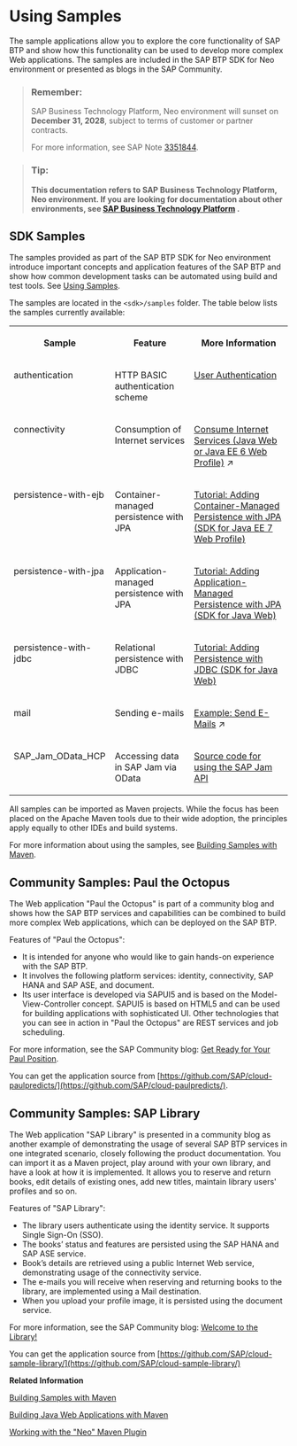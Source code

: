 <!-- loio937ce0d172bb101490cf767db0e91070 -->

# Using Samples

The sample applications allow you to explore the core functionality of SAP BTP and show how this functionality can be used to develop more complex Web applications. The samples are included in the SAP BTP SDK for Neo environment or presented as blogs in the SAP Community.

> ### Remember:  
> SAP Business Technology Platform, Neo environment will sunset on **December 31, 2028**, subject to terms of customer or partner contracts.
> 
> For more information, see SAP Note [3351844](https://me.sap.com/notes/3351844).

> ### Tip:  
> **This documentation refers to SAP Business Technology Platform, Neo environment. If you are looking for documentation about other environments, see [SAP Business Technology Platform](https://help.sap.com/docs/btp/sap-business-technology-platform/sap-business-technology-platform?version=Cloud) .**



<a name="loio937ce0d172bb101490cf767db0e91070__section_1CFCFE99AC6D4F62ABAFD23E49D6FC2E"/>

## SDK Samples

The samples provided as part of the SAP BTP SDK for Neo environment introduce important concepts and application features of the SAP BTP and show how common development tasks can be automated using build and test tools. See [Using Samples](using-samples-937ce0d.md).

The samples are located in the `<sdk>/samples` folder. The table below lists the samples currently available:


<table>
<tr>
<th valign="top">

Sample

</th>
<th valign="top">

Feature

</th>
<th valign="top">

More Information

</th>
</tr>
<tr>
<td valign="top">

authentication

</td>
<td valign="top">

HTTP BASIC authentication scheme

</td>
<td valign="top">

[User Authentication](../60-security-neo/authentication-e637f62.md#loioe637f62abb571014857cb0232adc43a7) 

</td>
</tr>
<tr>
<td valign="top">

connectivity

</td>
<td valign="top">

Consumption of Internet services

</td>
<td valign="top">

[Consume Internet Services (Java Web or Java EE 6 Web Profile)](https://help.sap.com/viewer/b865ed651e414196b39f8922db2122c7/Cloud/en-US/e592cf6cbb57101495d3c28507d20f1b.html "") :arrow_upper_right: 

</td>
</tr>
<tr>
<td valign="top">

persistence-with-ejb

</td>
<td valign="top">

Container-managed persistence with JPA

</td>
<td valign="top">

[Tutorial: Adding Container-Managed Persistence with JPA \(SDK for Java EE 7 Web Profile\)](tutorial-adding-container-managed-persistence-with-jpa-sdk-for-java-ee-7-web-profile-7612e18.md#loio7612e180711e1014839a8273b0e91070)

</td>
</tr>
<tr>
<td valign="top">

persistence-with-jpa

</td>
<td valign="top">

Application-managed persistence with JPA

</td>
<td valign="top">

[Tutorial: Adding Application-Managed Persistence with JPA \(SDK for Java Web\)](tutorial-adding-application-managed-persistence-with-jpa-sdk-for-java-web-e4aeacd.md#loioe4aeacd2bb5710148ee99255136d96a5)

</td>
</tr>
<tr>
<td valign="top">

persistence-with-jdbc

</td>
<td valign="top">

Relational persistence with JDBC

</td>
<td valign="top">

[Tutorial: Adding Persistence with JDBC \(SDK for Java Web\)](tutorial-adding-persistence-with-jdbc-sdk-for-java-web-e4c5285.md#loioe4c52854bb571014aeb88753d0dad158) 

</td>
</tr>
<tr>
<td valign="top">

mail

</td>
<td valign="top">

Sending e-mails

</td>
<td valign="top">

[Example: Send E-Mails](https://help.sap.com/viewer/b865ed651e414196b39f8922db2122c7/Cloud/en-US/e70a574cbb57101494a781920e3c9d64.html "This example shows how you can send an e-mail from a simple Web application using an e-mail provider that is accessible on the Internet.") :arrow_upper_right:

</td>
</tr>
<tr>
<td valign="top">

SAP\_Jam\_OData\_HCP

</td>
<td valign="top">

Accessing data in SAP Jam via OData

</td>
<td valign="top">

[Source code for using the SAP Jam API](https://github.com/SAP/SAPJamSampleCode/tree/master/SAP_Jam_OData_HCP)

</td>
</tr>
</table>

All samples can be imported as Maven projects. While the focus has been placed on the Apache Maven tools due to their wide adoption, the principles apply equally to other IDEs and build systems.

For more information about using the samples, see [Building Samples with Maven](building-samples-with-maven-841e3ea.md).



<a name="loio937ce0d172bb101490cf767db0e91070__section_F32010C5E8B64822A7620FA839693CAF"/>

## Community Samples: Paul the Octopus

The Web application "Paul the Octopus" is part of a community blog and shows how the SAP BTP services and capabilities can be combined to build more complex Web applications, which can be deployed on the SAP BTP.

Features of "Paul the Octopus":

-   It is intended for anyone who would like to gain hands-on experience with the SAP BTP.
-   It involves the following platform services: identity, connectivity, SAP HANA and SAP ASE, and document.
-   Its user interface is developed via SAPUI5 and is based on the Model-View-Controller concept. SAPUI5 is based on HTML5 and can be used for building applications with sophisticated UI. Other technologies that you can see in action in "Paul the Octopus" are REST services and job scheduling.

For more information, see the SAP Community blog: [Get Ready for Your Paul Position](http://scn.sap.com/community/developer-center/cloud-platform/blog/2012/12/21/get-ready-for-your-paul-position).

You can get the application source from [https://github.com/SAP/cloud-paulpredicts/](https://github.com/SAP/cloud-paulpredicts/).



## Community Samples: SAP Library

The Web application "SAP Library" is presented in a community blog as another example of demonstrating the usage of several SAP BTP services in one integrated scenario, closely following the product documentation. You can import it as a Maven project, play around with your own library, and have a look at how it is implemented. It allows you to reserve and return books, edit details of existing ones, add new titles, maintain library users' profiles and so on.

Features of "SAP Library":

-   The library users authenticate using the identity service. It supports Single Sign-On \(SSO\).
-   The books’ status and features are persisted using the SAP HANA and SAP ASE service.
-   Book’s details are retrieved using a public Internet Web service, demonstrating usage of the connectivity service.
-   The e-mails you will receive when reserving and returning books to the library, are implemented using a Mail destination.
-   When you upload your profile image, it is persisted using the document service.

For more information, see the SAP Community blog: [Welcome to the Library!](http://scn.sap.com/community/developer-center/cloud-platform/blog/2013/07/01/welcome-to-the-library)

You can get the application source from [https://github.com/SAP/cloud-sample-library/](https://github.com/SAP/cloud-sample-library/)

**Related Information**  


[Building Samples with Maven](building-samples-with-maven-841e3ea.md "All samples provided can be built with Apache Maven. The Maven build shows how a headless build and test can be completely automated.")

[Building Java Web Applications with Maven](http://scn.sap.com/community/developer-center/cloud-platform/blog/2014/05/27/building-java-applications-with-maven)

[Working with the "Neo" Maven Plugin](http://scn.sap.com/community/developer-center/cloud-platform/blog/2014/05/27/working-with-the-neo-maven-plugin)


